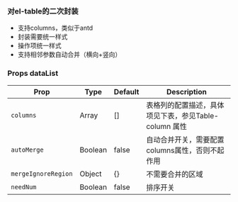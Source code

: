 ### 对el-table的二次封装
* 支持columns，类似于antd
* 封装需要统一样式
* 操作项统一样式
* 支持相邻参数自动合并（横向+竖向）


### Props dataList
| Prop      | Type    | Default | Description   |
| --------- | ------- | ------- | ------------- |
| `columns` | Array |   []   |  表格列的配置描述，具体项见下表，参见Table-column 属性  |
| `autoMerge` | Boolean | false   | 自动合并开关，需要配置columns属性，否则不起作用 |
| `mergeIgnoreRegion` | Object | {} | 不需要合并的区域
| `needNum` | Boolean | false   | 排序开关 |

